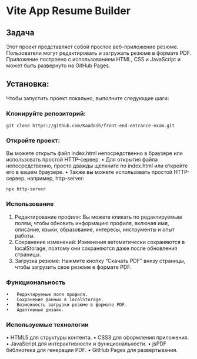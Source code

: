 
# Vite App Resume Builder

## Задача

Этот проект представляет собой простое веб-приложение  резюме. Пользователи могут  редактировать и загружать резюме в формате PDF. Приложение построено с использованием HTML, CSS и JavaScript и может быть развернуто на GitHub Pages.

## Установка:
Чтобы запустить проект локально, выполните следующие шаги:

### Клонируйте репозиторий:
```
git clone https://github.com/Kaadosh/front-end-entrance-exam.git

```
### Откройте проект: 
Вы можете открыть файл index.html непосредственно в браузере или использовать простой HTTP-сервер.
	•	Для открытия файла непосредственно, просто дважды щелкните по index.html или откройте его в вашем браузере.
	•	Также вы можете использовать простой HTTP-сервер, например, http-server:

   ```
   npx http-server

   ```

### Использование

1.	Редактирование профиля:
Вы можете кликать по редактируемым полям, чтобы обновить информацию профиля, включая имя, описание, языки, образование, интересы, инструменты и опыт работы.
2.	Сохранение изменений:
Изменения автоматически сохраняются в localStorage, поэтому они сохраняются даже после обновления страницы.
3.	Загрузка резюме:
Нажмите кнопку “Скачать PDF” внизу страницы, чтобы загрузить свое резюме в формате PDF.



### Функциональность

	•	Редактируемые поля профиля.
	•	Сохранение данных в localStorage.
	•	Возможность загрузки резюме в формате PDF.
	•	Адаптивный дизайн.

   ### Используемые технологии

   •	HTML5 для структуры контента.
	•	CSS3 для оформления приложения.
	•	JavaScript для интерактивности и функциональности.
	•	jsPDF библиотека для генерации PDF.
	•	GitHub Pages для развертывания.